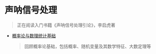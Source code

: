 # 声呐信号处理

>正在阅读入门书籍《声呐信号处理引论》，李启虎著

* [概率论与数理统计基础](public_docs/math/概率论基础.md)

  > 回顾概率论基础，包括概率、随机变量及其数学特征、大数定理等